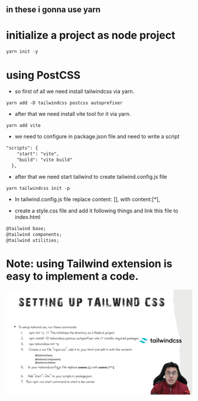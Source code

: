 ## in these i gonna use yarn
# initialize a project as node project 
```
yarn init -y
```

# using PostCSS

- so first of all we need install tailwindcss via yarn.

```
yarn add -D tailwindcss postcss autoprefixer
```

- after that we need install vite tool for it via yarn.

```
yarn add vite
```

- we need to configure in package.json file and need to write a script

```
"scripts": {
    "start": "vite",
    "build": "vite build"
  },
```

- after that we need start tailwind to create tailwind.config.js file
```
yarn tailwindcss init -p 

``` 
- In tailwind.config.js file replace content: [], with content:[*],

- create a style.css file and add it following things and link this file to index.html
```
@tailwind base;
@tailwind components;
@tailwind utilities;
```



# Note: using Tailwind extension is easy to implement a code.

![setup image](./settingup.png)

